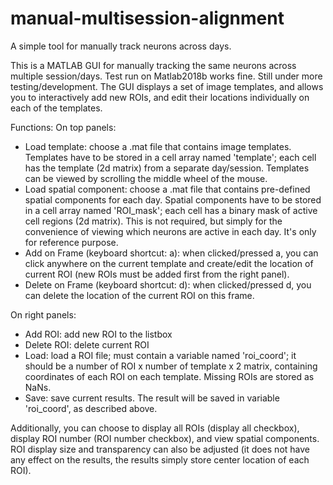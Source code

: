 # manual-multisession-alignment
A simple tool for manually track neurons across days.

This is a MATLAB GUI for manually tracking the same neurons across multiple session/days. Test run on Matlab2018b works fine. Still under more testing/development. The GUI displays a set of image templates, and allows you to interactively add new ROIs, and edit their locations individually on each of the templates.

Functions:
On top panels:
- Load template: choose a .mat file that contains image templates. Templates have to be stored in a cell array named 'template'; each cell has the template (2d matrix) from a separate day/session.
  Templates can be viewed by scrolling the middle wheel of the mouse.
- Load spatial component: choose a .mat file that contains pre-defined spatial components for each day. Spatial components have to be stored in a cell array named 'ROI_mask'; each cell has a binary mask of active cell regions (2d matrix). This is not required, but simply for the convenience of viewing which neurons are active in each day. It's only for reference purpose.
- Add on Frame (keyboard shortcut: a): when clicked/pressed a, you can click anywhere on the current template and create/edit the location of current ROI (new ROIs must be added first from the right panel).
- Delete on Frame (keyboard shortcut: d): when clicked/pressed d, you can delete the location of the current ROI on this frame.

On right panels:
- Add ROI: add new ROI to the listbox
- Delete ROI: delete current ROI
- Load: load a ROI file; must contain a variable named 'roi_coord'; it should be a number of ROI x number of template x 2 matrix, containing coordinates of each ROI on each template. Missing ROIs are stored as NaNs.
- Save: save current results. The result will be saved in variable 'roi_coord', as described above.

Additionally, you can choose to display all ROIs (display all checkbox), display ROI number (ROI number checkbox), and view spatial components. ROI display size and transparency can also be adjusted (it does not have any effect on the results, the results simply store center location of each ROI).
